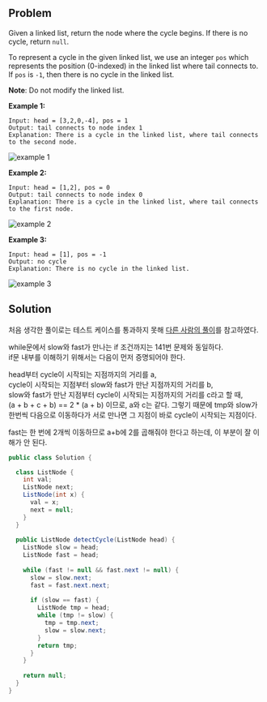 Problem
-------------

Given a linked list, return the node where the cycle begins. If there is no cycle, return `null`.

To represent a cycle in the given linked list, we use an integer `pos` which represents the position (0-indexed) in the linked list where tail connects to. If `pos` is `-1`, then there is no cycle in the linked list.

**Note**: Do not modify the linked list.

**Example 1:**
```
Input: head = [3,2,0,-4], pos = 1
Output: tail connects to node index 1
Explanation: There is a cycle in the linked list, where tail connects to the second node.
```
![example 1](https://assets.leetcode.com/uploads/2018/12/07/circularlinkedlist.png)

**Example 2:**
```
Input: head = [1,2], pos = 0
Output: tail connects to node index 0
Explanation: There is a cycle in the linked list, where tail connects to the first node.
```
![example 2](https://assets.leetcode.com/uploads/2018/12/07/circularlinkedlist_test2.png)

**Example 3:**
```
Input: head = [1], pos = -1
Output: no cycle
Explanation: There is no cycle in the linked list.
```
![example 3](https://assets.leetcode.com/uploads/2018/12/07/circularlinkedlist_test3.png)


Solution
-------------

처음 생각한 풀이로는 테스트 케이스를 통과하지 못해 [다른 사람의 풀이](https://leetcode.com/explore/learn/card/linked-list/214/two-pointer-technique/1214/discuss/44774/Java-O(1)-space-solution-with-detailed-explanation.?orderBy=most_votes)를 참고하였다.

while문에서 slow와 fast가 만나는 if 조건까지는 141번 문제와 동일하다.  
if문 내부를 이해하기 위해서는 다음이 먼저 증명되어야 한다.  

head부터 cycle이 시작되는 지점까지의 거리를 a,  
cycle이 시작되는 지점부터 slow와 fast가 만난 지점까지의 거리를 b,  
slow와 fast가 만난 지점부터 cycle이 시작되는 지점까지의 거리를 c라고 할 때,  
(a + b + c + b) == 2 * (a + b) 이므로, a와 c는 같다.
그렇기 때문에 tmp와 slow가 한번씩 다음으로 이동하다가 서로 만나면 그 지점이 바로 cycle이 시작되는 지점이다.  

fast는 한 번에 2개씩 이동하므로 a+b에 2를 곱해줘야 한다고 하는데, 이 부분이 잘 이해가 안 된다.

```java
public class Solution {

  class ListNode {
    int val;
    ListNode next;
    ListNode(int x) {
      val = x;
      next = null;
    }
  }
  
  public ListNode detectCycle(ListNode head) {
    ListNode slow = head;
    ListNode fast = head;
  
    while (fast != null && fast.next != null) {
      slow = slow.next;
      fast = fast.next.next;
  
      if (slow == fast) {
        ListNode tmp = head;
        while (tmp != slow) {
          tmp = tmp.next;
          slow = slow.next;
        }
        return tmp;
      }
    }
  
    return null;
  }
}
```